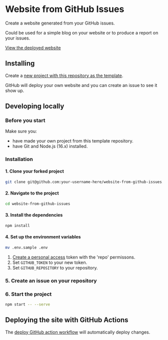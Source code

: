 # Website from GitHub Issues

Create a website generated from your GitHub issues.

Could be used for a simple blog on your website or to produce a report on your issues.

[View the deployed website](../../deployments)

## Installing

Create a [new project with this repository as the template](https://github.com/NickColley/website-from-github-issues/generate).

GitHub will deploy your own website and you can create an issue to see it show up.

## Developing locally

### Before you start

Make sure you:
- have made your own project from this template repository.
- have Git and Node.js (16.x) installed.

### Installation

#### 1. Clone your forked project
```bash
git clone git@github.com:your-username-here/website-from-github-issues.git
```

#### 2. Navigate to the project
```bash
cd website-from-github-issues
```

#### 3. Install the dependencies
```bash
npm install
```

#### 4. Set up the environment variables
```bash
mv .env.sample .env
```

1. [Create a personal access](https://docs.github.com/en/free-pro-team@latest/github/authenticating-to-github/creating-a-personal-access-token) token with the 'repo' permissons.
2. Set `GITHUB_TOKEN` to your new token.
3. Set `GITHUB_REPOSITORY` to your repository.

### 5. Create an issue on your repository

### 6. Start the project
```bash
npm start -- --serve
```

## Deploying the site with GitHub Actions

The [deploy GitHub action workflow](./github/workflows/deploy.yml) will automatically deploy changes.
